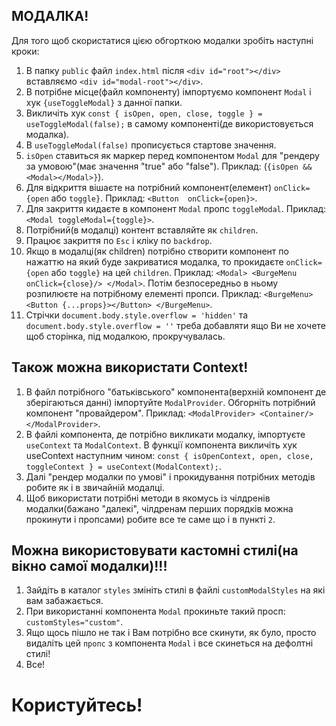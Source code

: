 ## МОДАЛКА!

Для того щоб скористатися цією обгорткою модалки зробіть наступні кроки:

1. В папку `public` файл `index.html` після `<div id="root"></div>` вставляємо `<div id="modal-root"></div>`.
2. В потрібне місце(файл компоненту) імпортуємо компонент `Modal` і хук `{useToggleModal}` з данної папки.
3. Викличіть хук `const { isOpen, open, close, toggle } = useToggleModal(false);` в самому компоненті(де використовується модалка).
4. В `useToggleModal(false)` прописується стартове значення.
5. `isOpen` ставиться як маркер перед компонентом `Modal` для "рендеру за умовою"(має значення "true" або "false"). Приклад: (`{isOpen && <Modal></Modal>}`).
6. Для відкриття вішаєте на потрібний компонент(елемент) `onClick={open` або `toggle}`. Приклад: `<Button  onClick={open}>`.
7. Для закриття кидаєте в компонент `Modal` пропс `toggleModal`. Приклад: `<Modal toggleModal={toggle}>`.
8. Потрібний(в модалці) контент вставляйте як `children`.
9. Працює закриття по `Esc` i кліку по `backdrop`.
10. Якщо в модалці(як children) потрібно створити компонент по нажаттю на який буде закриватися модалка, то прокидаєте `onClick={open` або `toggle}` на цей `children`. Приклад: `<Modal> <BurgeMenu onClick={close}/> </Modal>`. Потім безпосередньо в ньому розпилюєте на потрібному елементі пропси. Приклад: `<BurgeMenu> <Button {...props}></Button> </BurgeMenu>`.
11. Стрічки `document.body.style.overflow = 'hidden'` та `document.body.style.overflow = ''` треба добавляти ящо Ви не хочете щоб сторінка, під модалкою, прокручувалась.

## Також можна використати Context!

1. В файл потрібного "батьківського" компонента(верхній компонент де зберігаються данні) імпортуйте `ModalProvider`. Обгорніть потрібний компонент "провайдером". Приклад: `<ModalProvider> <Container/> </ModalProvider>`.
2. В файлі компонента, де потрібно викликати модалку, імпортуєте `useContext` та `ModalContext`. В функції компонента викличіть хук useContext наступним чином: `const { isOpenContext, open, close, toggleContext } = useContext(ModalContext);`.
3. Далі "рендер модалки по умові" і прокидування потрібних методів робите як і в звичайній модалці.
4. Щоб використати потрібні методи в якомусь із чілдренів модалки(бажано "далекі", чілдренам перших порядків можна прокинути і пропсами) робите все те саме що і в пункті `2`.

## Можна використовувати кастомні стилі(на вікно самої модалки)!!!

1. Зайдіть в каталог `styles` змініть стилі в файлі `customModalStyles` на які вам забажається.
2. При використанні компонента `Modal` прокиньте такий просп: `customStyles="custom"`.
3. Ящо щось пішло не так і Вам потрібно все скинути, як було, просто видаліть цей `пропс` з компонента `Modal` і все скинеться на дефолтні стилі!
4. Все!

# Користуйтесь!
